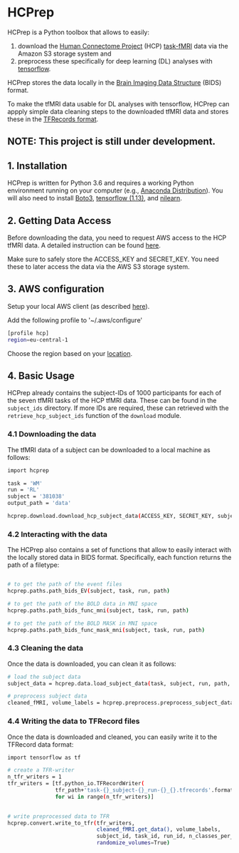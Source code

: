 # HCPrep
HCPrep is a Python toolbox that allows to easily: 
1.  download the [Human Connectome Project](http://www.humanconnectomeproject.org) (HCP) [task-fMRI](https://www.humanconnectome.org/study/hcp-young-adult/project-protocol/task-fmri) data via the Amazon S3 storage system and 
2. preprocess these specifically for deep learning (DL) analyses with [tensorflow](https://www.tensorflow.org/).

HCPrep stores the data locally in the [Brain Imaging Data Structure](https://bids.neuroimaging.io) (BIDS) format.

To make the tfMRI data usable for DL analyses with tensorflow, HCPrep can appply simple data cleaning steps to the downloaded tfMRI data and stores these in the [TFRecords format](https://www.tensorflow.org/tutorials/load_data/tfrecord).  

## NOTE: This project is still under development.


## 1. Installation
HCPrep is written for Python 3.6 and requires a working Python environment running on your computer (e.g., [Anaconda Distribution](https://www.anaconda.com/distribution/)). You will also need to install [Boto3](https://boto3.amazonaws.com/v1/documentation/api/latest/index.html), [tensorflow (1.13)](https://www.tensorflow.org/install/pip), and [nilearn](https://nilearn.github.io/introduction.html#installing-nilearn). 

## 2. Getting Data Access
Before downloading the data, you need to request AWS access to the HCP tfMRI data. A detailed instruction can be found [here](https://wiki.humanconnectome.org/display/PublicData/How+To+Connect+to+Connectome+Data+via+AWS).

Make sure to safely store the ACCESS_KEY and SECRET_KEY. You need these to later access the data via the AWS S3 storage system. 

## 3. AWS configuration
Setup your local AWS client (as described [here](https://docs.aws.amazon.com/cli/latest/userguide/cli-configure-files.html)). 

Add the following profile to '~/.aws/configure'

```bash
[profile hcp]
region=eu-central-1
```

Choose the region based on your [location](https://docs.aws.amazon.com/AmazonRDS/latest/UserGuide/Concepts.RegionsAndAvailabilityZones.html).

## 4. Basic Usage
HCPrep already contains the subject-IDs of 1000 participants for each of the seven tfMRI tasks of the HCP tfMRI data. These can be found in the `subject_ids` directory. If more IDs are required, these can retrieved with the `retrieve_hcp_subject_ids` function of the `download` module. 

### 4.1 Downloading the data
The tfMRI data of a subject can be downloaded to a local machine as follows:

```bash
import hcprep

task = 'WM'
run = 'RL'
subject = '381038'
output_path = 'data'

hcprep.download.download_hcp_subject_data(ACCESS_KEY, SECRET_KEY, subject, task, run, output_path)
```

### 4.2 Interacting with the data
The HCPrep also contains a set of functions that allow to easily interact with the locally stored data in BIDS format. Specifically, each function returns the path of a filetype:

```bash

# to get the path of the event files
hcprep.paths.path_bids_EV(subject, task, run, path)

# to get the path of the BOLD data in MNI space
hcprep.paths.path_bids_func_mni(subject, task, run, path)

# to get the path of the BOLD MASK in MNI space
hcprep.paths.path_bids_func_mask_mni(subject, task, run, path)
```

### 4.3 Cleaning the data
Once the data is downloaded, you can clean it as follows:

```bash
# load the subject data
subject_data = hcprep.data.load_subject_data(task, subject, run, path, TR)

# preprocess subject data
cleaned_fMRI, volume_labels = hcprep.preprocess.preprocess_subject_data(subject_data, [run], high_pass=1./128., smoothing_fwhm=3)
```

### 4.4 Writing the data to TFRecord files
Once the data is downloaded and cleaned, you can easily write it to the TFRecord data format:

```bash
import tensorflow as tf

# create a TFR-writer
n_tfr_writers = 1
tfr_writers = [tf.python_io.TFRecordWriter(
               tfr_path+'task-{}_subject-{}_run-{}_{}.tfrecords'.format(task, subject, run, wi))
               for wi in range(n_tfr_writers)]
               

# write preprocessed data to TFR
hcprep.convert.write_to_tfr(tfr_writers,
                            cleaned_fMRI.get_data(), volume_labels,
                            subject_id, task_id, run_id, n_classes_per_task,
                            randomize_volumes=True)
```
